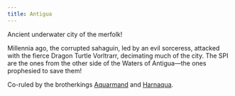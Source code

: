 ```yaml
---
title: Antigua
---
```


Ancient underwater city of the merfolk!

Millennia ago, the corrupted sahaguin, led by an evil sorceress, attacked with
the fierce Dragon Turtle Vorltrarr, decimating much of the city. The SPI are
the ones from the other side of the Waters of Antigua—the ones prophesied to
save them!

Co-ruled by the brotherkings [Aquarmand](../dossiers/aquarmand) and
[Harnaqua](../dossiers/harnaqua).
